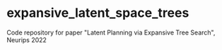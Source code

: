 # expansive_latent_space_trees
Code repository for paper "Latent Planning via Expansive Tree Search", Neurips 2022
